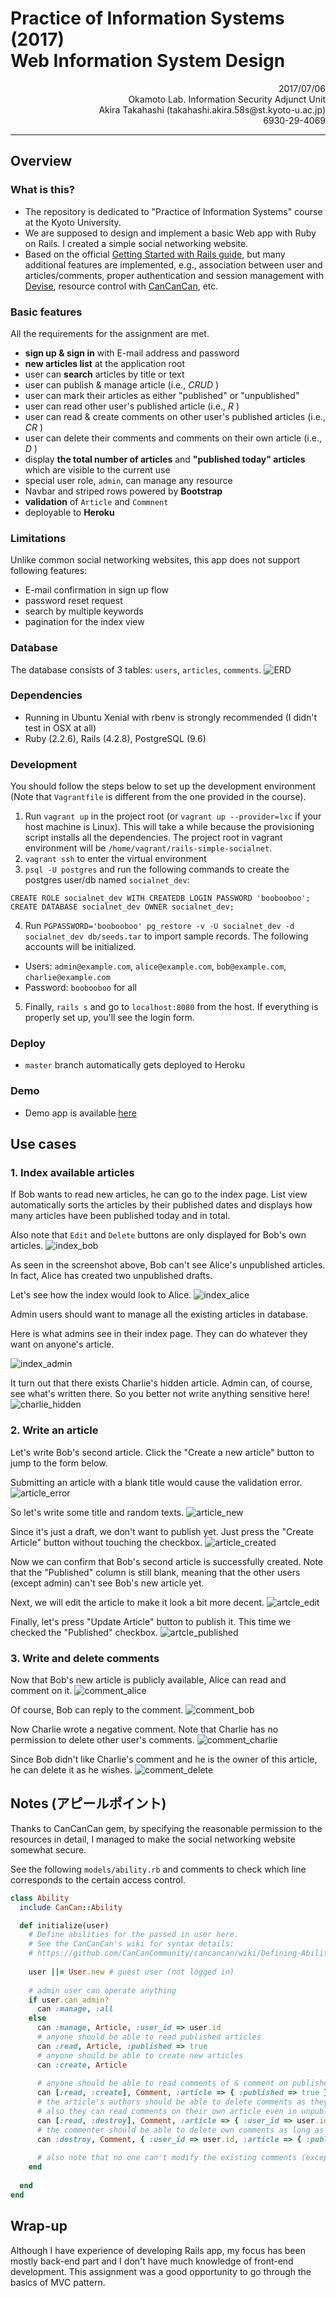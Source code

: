 # Practice of Information Systems (2017)  <br> Web Information System Design 

<p style="text-align: right;">
2017/07/06
<br>
Okamoto Lab. Information Security Adjunct Unit
<br>
Akira Takahashi (takahashi.akira.58s@st.kyoto-u.ac.jp)
<br>
6930-29-4069
</p>

----
## Overview
### What is this?
- The repository is dedicated to "Practice of Information Systems" course at the Kyoto University.
- We are supposed to design and implement a basic Web app with Ruby on Rails. I created a simple social networking website.
- Based on the official [Getting Started with Rails guide](http://edgeguides.rubyonrails.org/getting_started.html), but many additional features are implemented, e.g., association between user and articles/comments, proper authentication and session management with [Devise](https://github.com/plataformatec/devise), resource control with [CanCanCan](https://github.com/CanCanCommunity/cancancan), etc.

### Basic features
All the requirements for the assignment are met.

- **sign up & sign in** with E-mail address and password
- **new articles list** at the application root
- user can **search** articles by title or text
- user can publish & manage article (i.e., _CRUD_ )
- user can mark their articles as either "published" or "unpublished"
- user can read other user's published article (i.e., _R_ )
- user can read & create comments on other user's published articles (i.e., _CR_ )
- user can delete their comments and comments on their own article (i.e., _D_ )
- display **the total number of articles** and **"published today" articles** which are visible to the current use
- special user role, `admin`, can manage any resource
- Navbar and striped rows powered by **Bootstrap**
- **validation** of `Article` and `Commnent`
- deployable to **Heroku**

### Limitations
Unlike common social networking websites, this app does not support following features:
- E-mail confirmation in sign up flow
- password reset request
- search by multiple keywords
- pagination for the index view

### Database
The database consists of 3 tables: `users`, `articles`, `comments`. 
![ERD](doc/erd.png)

### Dependencies
- Running in Ubuntu Xenial with rbenv is strongly recommended (I didn't test in OSX at all)
- Ruby (2.2.6), Rails (4.2.8), PostgreSQL (9.6)

### Development
You should follow the steps below to set up the development environment (Note that `Vagrantfile` is different from the one provided in the course).

1. Run `vagrant up` in the project root (or `vagrant up --provider=lxc` if your host machine is Linux). This will take a while because the provisioning script installs all the dependencies. The project root in vagrant environment will be `/home/vagrant/rails-simple-socialnet`.
2. `vagrant ssh` to enter the virtual environment
3. `psql -U postgres` and run the following commands to create the postgres user/db named `socialnet_dev`:
```
CREATE ROLE socialnet_dev WITH CREATEDB LOGIN PASSWORD 'boobooboo';
CREATE DATABASE socialnet_dev OWNER socialnet_dev;
```
4. Run `PGPASSWORD='boobooboo' pg_restore -v -U socialnet_dev -d socialnet_dev db/seeds.tar` to import sample records. The following accounts will be initialized.
  - Users: `admin@example.com`, `alice@example.com`, `bob@example.com`, `charlie@example.com`
  - Password: `boobooboo` for all
  
5. Finally, `rails s` and go to `localhost:8080` from the host. If everything is properly set up, you'll see the login form.

### Deploy
- `master` branch automatically gets deployed to Heroku 

### Demo
- Demo app is available [here](https://shrouded-stream-48188.herokuapp.com)


## Use cases
### 1. Index available articles
If Bob wants to read new articles, he can go to the index page. 
List view automatically sorts the articles by their published dates and displays how many articles have been published today and in total.

Also note that `Edit` and `Delete` buttons are only displayed for Bob's own articles.
![index_bob](doc/index_bob.png)

As seen in the screenshot above, Bob can't see Alice's unpublished articles. In fact, Alice has created two unpublished drafts. 

Let's see how the index would look to Alice. 
![index_alice](doc/index_alice.png)

Admin users should want to manage all the existing articles in database.

Here is what admins see in their index page. They can do whatever they want on anyone's article.

![index_admin](doc/index_admin.png)

It turn out that there exists Charlie's hidden article. Admin can, of course, see what's written there.
So you better not write anything sensitive here!
![charlie_hidden](doc/charlie_hidden.png)


### 2. Write an article
Let's write Bob's second article. Click the "Create a new article" button to jump to the form below.

Submitting an article with a blank title would cause the validation error.
![article_error](doc/article_error.png)

So let's write some title and random texts. 
![article_new](doc/article_new.png)

Since it's just a draft, we don't want to publish yet. Just press the "Create Article" button without touching the checkbox. 
![article_created](doc/article_created.png)

Now we can confirm that Bob's second article is successfully created. Note that the "Published" column is still blank, 
meaning that the other users (except admin) can't see Bob's new article yet.

Next, we will edit the article to make it look a bit more decent. 
![artcle_edit](doc/article_edit.png)

Finally, let's press "Update Article" button to publish it. This time we checked the "Published" checkbox.
![artcle_published](doc/article_published.png)

### 3. Write and delete comments
Now that Bob's new article is publicly available, Alice can read and comment on it.
![comment_alice](doc/comment_alice.png)

Of course, Bob can reply to the comment.
![comment_bob](doc/comment_bob.png)

Now Charlie wrote a negative comment. Note that Charlie has no permission to delete other user's comments.
![comment_charlie](doc/comment_charlie.png)

Since Bob didn't like Charlie's comment and he is the owner of this article, 
he can delete it as he wishes.
![comment_delete](doc/comment_delete.png)



## Notes (アピールポイント)
Thanks to CanCanCan gem, by specifying the reasonable permission to the resources in detail, 
I managed to make the social networking website somewhat secure.

See the following `models/ability.rb` and comments to check which line corresponds to the certain access control.

```ruby
class Ability
  include CanCan::Ability

  def initialize(user)
    # Define abilities for the passed in user here.
    # See the CanCanCan's wiki for syntax details:
    # https://github.com/CanCanCommunity/cancancan/wiki/Defining-Abilities
    
    user ||= User.new # guest user (not logged in)
    
    # admin user can operate anything
    if user.can_admin?
      can :manage, :all
    else
      can :manage, Article, :user_id => user.id
      # anyone should be able to read published articles
      can :read, Article, :published => true
      # anyone should be able to create new articles
      can :create, Article
      
      # anyone should be able to read comments of & comment on published articles
      can [:read, :create], Comment, :article => { :published => true }
      # the article's authors should be able to delete comments as they wish
      # also they can read comments on their own article even in unpublished state
      can [:read, :destroy], Comment, :article => { :user_id => user.id }
      # the commenter should be able to delete own comments as long as the article is published
      can :destroy, Comment, { :user_id => user.id, :article => { :published => true } }
      
      # also note that no one can't modify the existing comments (except admin)
    end
    
  end
end
```

## Wrap-up
Although I have experience of developing Rails app, my focus has been mostly back-end part and 
I don't have much knowledge of front-end development.
This assignment was a good opportunity to go through the basics of MVC pattern. 
